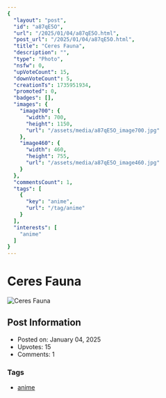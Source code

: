 ```yaml
---
{
  "layout": "post",
  "id": "a87qE5O",
  "url": "/2025/01/04/a87qE5O.html",
  "post_url": "/2025/01/04/a87qE5O.html",
  "title": "Ceres Fauna",
  "description": "",
  "type": "Photo",
  "nsfw": 0,
  "upVoteCount": 15,
  "downVoteCount": 5,
  "creationTs": 1735951934,
  "promoted": 0,
  "badges": [],
  "images": {
    "image700": {
      "width": 700,
      "height": 1150,
      "url": "/assets/media/a87qE5O_image700.jpg"
    },
    "image460": {
      "width": 460,
      "height": 755,
      "url": "/assets/media/a87qE5O_image460.jpg"
    }
  },
  "commentsCount": 1,
  "tags": [
    {
      "key": "anime",
      "url": "/tag/anime"
    }
  ],
  "interests": [
    "anime"
  ]
}
---
```


# Ceres Fauna

![Ceres Fauna](/assets/media/a87qE5O_image700.jpg)

## Post Information

- Posted on: January 04, 2025
- Upvotes: 15
- Comments: 1

### Tags

- [anime](/tag/anime)
